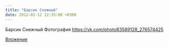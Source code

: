 ```yaml
---
title: "Барсик Снежный"
date: 2012-01-12 12:35:00 +0300
---
```


Барсик Снежный
Фотография
https://vk.com/photo83589128_276574425

[Вложение](https://vk.com/photo83589128_276574425)
